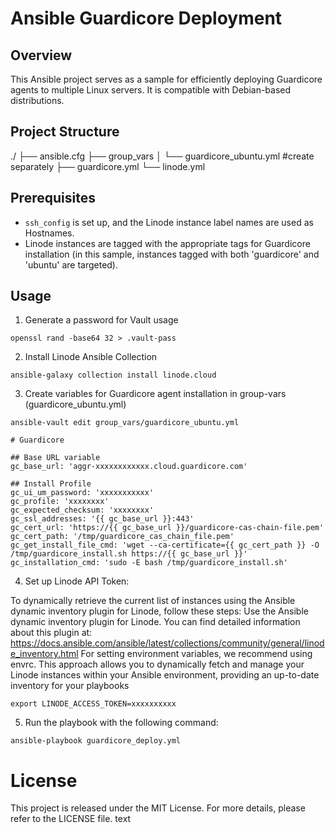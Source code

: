 # Ansible Guardicore Deployment

## Overview

This Ansible project serves as a sample for efficiently deploying Guardicore agents to multiple Linux servers. It is compatible with Debian-based distributions.

## Project Structure

./
├── ansible.cfg
├── group_vars
│ └── guardicore_ubuntu.yml #create separately
├── guardicore.yml
└── linode.yml

## Prerequisites

- `ssh_config` is set up, and the Linode instance label names are used as Hostnames.
- Linode instances are tagged with the appropriate tags for Guardicore installation (in this sample, instances tagged with both 'guardicore' and 'ubuntu' are targeted).

## Usage

1. Generate a password for Vault usage

```
openssl rand -base64 32 > .vault-pass
```

2. Install Linode Ansible Collection

```
ansible-galaxy collection install linode.cloud
```

3. Create variables for Guardicore agent installation in group-vars (guardicore_ubuntu.yml)

```
ansible-vault edit group_vars/guardicore_ubuntu.yml
```

```
# Guardicore

## Base URL variable
gc_base_url: 'aggr-xxxxxxxxxxxx.cloud.guardicore.com'

## Install Profile
gc_ui_um_password: 'xxxxxxxxxxx'
gc_profile: 'xxxxxxxx'
gc_expected_checksum: 'xxxxxxxx'
gc_ssl_addresses: '{{ gc_base_url }}:443'
gc_cert_url: 'https://{{ gc_base_url }}/guardicore-cas-chain-file.pem'
gc_cert_path: '/tmp/guardicore_cas_chain_file.pem'
gc_get_install_file_cmd: 'wget --ca-certificate={{ gc_cert_path }} -O /tmp/guardicore_install.sh https://{{ gc_base_url }}'
gc_installation_cmd: 'sudo -E bash /tmp/guardicore_install.sh'
```

4. Set up Linode API Token:

To dynamically retrieve the current list of instances using the Ansible dynamic inventory plugin for Linode, follow these steps:
Use the Ansible dynamic inventory plugin for Linode. You can find detailed information about this plugin at:
https://docs.ansible.com/ansible/latest/collections/community/general/linode_inventory.html
For setting environment variables, we recommend using envrc.
This approach allows you to dynamically fetch and manage your Linode instances within your Ansible environment, providing an up-to-date inventory for your playbooks

```
export LINODE_ACCESS_TOKEN=xxxxxxxxxx
```

5. Run the playbook with the following command:

```
ansible-playbook guardicore_deploy.yml
```

# License

This project is released under the MIT License. For more details, please refer to the LICENSE file.
text
